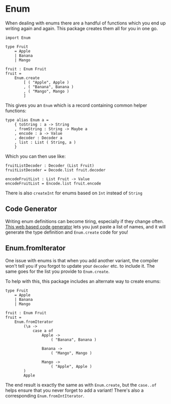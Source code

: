 # Enum

When dealing with enums there are a handful of functions which you end up writing again and again. This package creates them all for you in one go.

```
import Enum

type Fruit
    = Apple
    | Banana
    | Mango

fruit : Enum Fruit
fruit =
    Enum.create
        [ ( "Apple", Apple )
        , ( "Banana", Banana )
        , ( "Mango", Mango )
        ]
```
This gives you an `Enum` which is a record containing common helper functions:
```
type alias Enum a =
    { toString : a -> String
    , fromString : String -> Maybe a
    , encode : a -> Value
    , decoder : Decoder a
    , list : List ( String, a )
    }
```
Which you can then use like:
```
fruitListDecoder : Decoder (List Fruit)
fruitListDecoder = Decode.list fruit.decoder

encodeFruitList : List Fruit -> Value
encodeFruitList = Encode.list fruit.encode
```
There is also `createInt` for enums based on `Int` instead of `String`

## Code Generator
Writing enum definitions can become tiring, especially if they change often.
[This web based code generator](https://herteby.github.io/enum/generator) lets you just paste a list of names, and it will generate the type definition and `Enum.create` code for you!

## Enum.fromIterator

One issue with enums is that when you add another variant, the compiler won't tell you if you forgot to update your `decoder` etc. to include it. The same goes for the list you provide to `Enum.create`.

To help with this, this package includes an alternate way to create enums:

```
type Fruit
    = Apple
    | Banana
    | Mango

fruit : Enum Fruit
fruit =
    Enum.fromIterator
        (\a ->
            case a of
                Apple ->
                    ( "Banana", Banana )

                Banana ->
                    ( "Mango", Mango )

                Mango ->
                    ( "Apple", Apple )
        )
        Apple
```
The end result is exactly the same as with `Enum.create`, but the `case..of` helps ensure that you never forget to add a variant!
There's also a corresponding `Enum.fromIntIterator`.